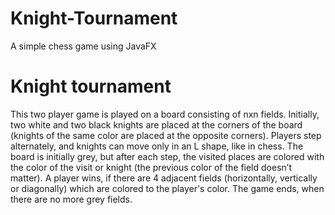 # Knight-Tournament
A simple chess game using JavaFX

# Knight tournament
This two player game is played on a board consisting of nxn fields. Initially, two white and two black knights are placed at the corners of the board (knights of the same color are placed at the opposite corners). Players step alternately, and knights can move only in an L shape, like in chess. The board is initially grey, but after each step, the visited places are colored with the color of the visit or knight (the previous color of the field doesn’t matter). A player wins, if there are 4 adjacent fields (horizontally, vertically or diagonally) which are colored to the player's color. The game ends, when there are no more grey fields.

